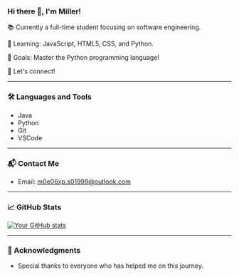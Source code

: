 ### Hi there 👋, I'm Miller!

📚 Currently a full-time student focusing on software engineering.

🌱 Learning: JavaScript, HTML5, CSS, and Python.

🎯 Goals: Master the Python programming language!

💬 Let's connect!

---

### 🛠️ Languages and Tools

- Java
- Python
- Git
- VSCode

---

### 📬 Contact Me

- Email: m0e06xp.s01999@outlook.com

---

### 📈 GitHub Stats

[![Your GitHub stats](https://github-readme-stats.vercel.app/api?username=DevDadx64)](https://github.com/anuraghazra/github-readme-stats)

---

### 🌟 Acknowledgments

- Special thanks to everyone who has helped me on this journey.

